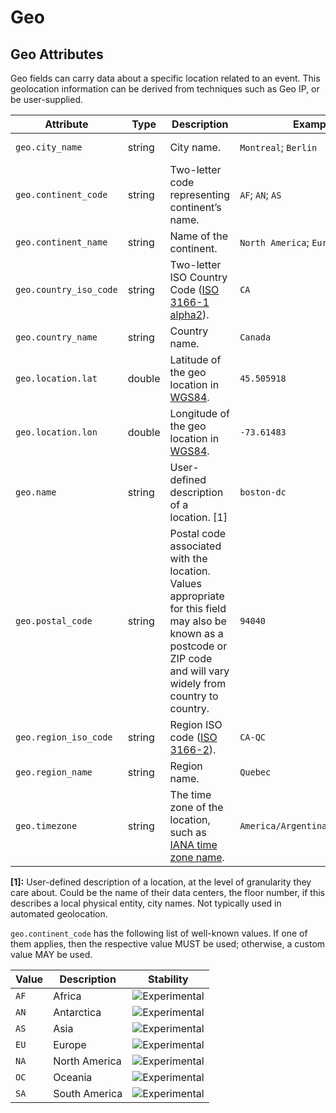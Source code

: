 <!--- Hugo front matter used to generate the website version of this page:
--->

<!-- NOTE: THIS FILE IS AUTOGENERATED. DO NOT EDIT BY HAND. -->
<!-- see templates/registry/markdown/attribute_namespace.md.j2 -->

# Geo

## Geo Attributes

Geo fields can carry data about a specific location related to an event. This geolocation information can be derived from techniques such as Geo IP, or be user-supplied.

| Attribute              | Type   | Description                                                                                                                                                           | Examples                         | Stability                                                        |
| ---------------------- | ------ | --------------------------------------------------------------------------------------------------------------------------------------------------------------------- | -------------------------------- | ---------------------------------------------------------------- |
| `geo.city_name`        | string | City name.                                                                                                                                                            | `Montreal`; `Berlin`             | ![Experimental](https://img.shields.io/badge/-experimental-blue) |
| `geo.continent_code`   | string | Two-letter code representing continent’s name.                                                                                                                        | `AF`; `AN`; `AS`                 | ![Experimental](https://img.shields.io/badge/-experimental-blue) |
| `geo.continent_name`   | string | Name of the continent.                                                                                                                                                | `North America`; `Europe`        | ![Experimental](https://img.shields.io/badge/-experimental-blue) |
| `geo.country_iso_code` | string | Two-letter ISO Country Code ([ISO 3166-1 alpha2](https://en.wikipedia.org/wiki/ISO_3166-1#Codes)).                                                                    | `CA`                             | ![Experimental](https://img.shields.io/badge/-experimental-blue) |
| `geo.country_name`     | string | Country name.                                                                                                                                                         | `Canada`                         | ![Experimental](https://img.shields.io/badge/-experimental-blue) |
| `geo.location.lat`     | double | Latitude of the geo location in [WGS84](https://en.wikipedia.org/wiki/World_Geodetic_System#WGS84).                                                                   | `45.505918`                      | ![Experimental](https://img.shields.io/badge/-experimental-blue) |
| `geo.location.lon`     | double | Longitude of the geo location in [WGS84](https://en.wikipedia.org/wiki/World_Geodetic_System#WGS84).                                                                  | `-73.61483`                      | ![Experimental](https://img.shields.io/badge/-experimental-blue) |
| `geo.name`             | string | User-defined description of a location. [1]                                                                                                                           | `boston-dc`                      | ![Experimental](https://img.shields.io/badge/-experimental-blue) |
| `geo.postal_code`      | string | Postal code associated with the location. Values appropriate for this field may also be known as a postcode or ZIP code and will vary widely from country to country. | `94040`                          | ![Experimental](https://img.shields.io/badge/-experimental-blue) |
| `geo.region_iso_code`  | string | Region ISO code ([ISO 3166-2](https://en.wikipedia.org/wiki/ISO_3166-2)).                                                                                             | `CA-QC`                          | ![Experimental](https://img.shields.io/badge/-experimental-blue) |
| `geo.region_name`      | string | Region name.                                                                                                                                                          | `Quebec`                         | ![Experimental](https://img.shields.io/badge/-experimental-blue) |
| `geo.timezone`         | string | The time zone of the location, such as [IANA time zone name](https://nodatime.org/TimeZones).                                                                         | `America/Argentina/Buenos_Aires` | ![Experimental](https://img.shields.io/badge/-experimental-blue) |

**[1]:** User-defined description of a location, at the level of granularity they care about. Could be the name of their data centers, the floor number, if this describes a local physical entity, city names. Not typically used in automated geolocation.

`geo.continent_code` has the following list of well-known values. If one of them applies, then the respective value MUST be used; otherwise, a custom value MAY be used.

| Value | Description   | Stability                                                        |
| ----- | ------------- | ---------------------------------------------------------------- |
| `AF`  | Africa        | ![Experimental](https://img.shields.io/badge/-experimental-blue) |
| `AN`  | Antarctica    | ![Experimental](https://img.shields.io/badge/-experimental-blue) |
| `AS`  | Asia          | ![Experimental](https://img.shields.io/badge/-experimental-blue) |
| `EU`  | Europe        | ![Experimental](https://img.shields.io/badge/-experimental-blue) |
| `NA`  | North America | ![Experimental](https://img.shields.io/badge/-experimental-blue) |
| `OC`  | Oceania       | ![Experimental](https://img.shields.io/badge/-experimental-blue) |
| `SA`  | South America | ![Experimental](https://img.shields.io/badge/-experimental-blue) |
